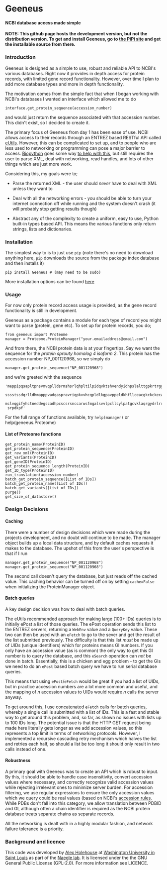 # Geeneus
#### NCBI database access made simple

**NOTE: This github page hosts the development version, but not the distribution version. To get and install Geeneus, go to [the PiPi site](http://pypi.python.org/pypi/Geeneus/0.1.0) and get the installable source from there.**

### Introduction
Geeneus is designed as a simple to use, robust and reliable API to NCBI's various databases. Right now it provides in depth access for protein records, with limited gene record functionality. However, over time I plan to add more database types and more in depth functionality.

The motivation comes from the simple fact that when I began working with NCBI's databases I wanted an interface which allowed me to do

    interface.get_protein_sequence(accession_number)

and would just return the sequence associated with that accession number. This didn't exist, so I decided to create it.

The primary focus of Geeneus from day 1 has been ease of use. NCBI allows access to their records through an ENTREZ based RESTful API called [eUtils](http://www.ncbi.nlm.nih.gov/books/NBK25500/). However, this can be complicated to set up, and to people who are less used to networking or programming can pose a major barrier to access. [Biopython](http://biopython.org/) goes some way [to help with this](http://biopython.org/DIST/docs/tutorial/Tutorial.html#htoc98), but still requires the user to parse XML, deal with networking, read handles, and lots of other things which are just more work.

Considering this, my goals were to;

* Parse the returned XML - the user should *never* have to deal with XML unless they want to

* Deal with all the networking errors - you should be able to turn your internet connection off while running and the system doesn't crash (it will probably stop getting results though)

* Abstract any of the complexity to create a uniform, easy to use, Python built-in types based API. This means the various functions only return strings, lists and dictionaries.

### Installation
The simplest way to is to just use `pip` (note there's no need to download anything here, `pip` downloads the source from the package index database and then installs it)

    pip install Geeneus # (may need to be sudo)

More installation options can be found [here](http://pypi.python.org/pypi/Geeneus/0.1.0)

### Usage

For now only protein record access usage is provided, as the gene record functionality is still in development.

Geeneus as a package contains a module for each type of record you might want to parse (protein, gene etc). To set up for protein records, you do;

    from geeneus import Proteome
    manager = Proteome.ProteinManager("your.emailaddress@email.com")

And from there, the NCBI protein data is at your fingertips. Say we want the sequence for the *protein sprouty homolog 4 isoform 2*. This protein has the accession number NP_001120968, so we simply do

    manager.get_protein_sequence("NP_001120968")

and we're greeted with the sequence

    'meppipqsapltpnsvmvqplldsrmshsrlqhpltilpidqvktshvendyidnpslalttgpkrtrggapelaptparcdqdvthhwisfsgrpssvs
     sssstssdqrlldhmapppvadqaspravriqpkvvhcqpldlkgpavppeldkhfllceacgkckckecasprtlpscwvcnqeclcsaqtlvnygtc
     mclvqgifyhctneddegscadhpcscsrsnccarwsfmgalsvvlpcllcylpatgcvklaqrgydrlrrpgcrckhtnsvickaasgdakt
     srpdkpf'

For the full range of functions available, try `help(manager)` or help(geneeus.Proteome) 

#### List of Proteome functions
    get_protein_name(ProteinID)
    get_protein_sequence(ProteinID)
    get_raw_xml(ProteinID)
    get_variants(ProteinID)
    get_geneID(ProteinID)
    get_protein_sequence_length(ProteinID)
    get_ID_type(ProteinID)
    run_translation(accession number)
    batch_get_protein_sequence([List of IDs])
    batch_get_protein_name([List of IDs])
    batch_get_variants([List of IDs])
    purge()
    get_size_of_datastore()

### Design Decisions

#### Caching 
There were a number of design decisions which were made during the projects development, and no doubt will continue to be made. The manager object builds up a local data structure, and by default caches requests it makes to the database. The upshot of this from the user's perspective is that if I run

    manager.get_protein_sequence("NP_001120968")
    manager.get_protein_sequence("NP_001120968")

The second call doesn't query the database, but just reads off the cached value. This caching behavior can be turned off on by setting `cache=False` when initializing the ProteinManager object.

#### Batch queries 
A key design decision was how to deal with batch queries.

The eUtils recommended approach for making large (100+ IDs) queries is to initially ePost a list of those queries. The ePost operation sends this list to the ENTREZ servers, returning a `WebEnv` value and a `QueryKey` value. These two can then be used with an `eFetch` to go to the sever and get the result of the list submitted previously. The difficulty is that this list *must* be made up of UIDs (unique identifiers) which for proteins means GI numbers. If you only have an accession value (as is common) the only way to get this GI number is to query the database, and this `eSearch` operation can *not* be done in batch. Essentially, this is a chicken and egg problem - to get the GIs we need to do an `ePost` based batch query we have to run serial database queries.

This means that using `ePost`/`eFetch` would be great if you had a list of UIDs, but in practice accession numbers are a lot more common and useful, and the mapping of *n* accession values to UIDs would require *n* calls the server anyway. 

To get around this, I use concatenated `eFetch` calls for batch queries, whereby a single call is submitted with a list of IDs. This is a fast and stable way to get around this problem, and, so far, as shown no issues with lists up to 100 IDs long. The potential issue is that the HTTP GET request being made here literally gets longer as we add accession values, so this represents a top limit in terms of networking protocols. However, I implemented a recursive cascading retry mechanism which halves the list and retries each half, so should a list be too long it should only result in two calls instead of one.

#### Robustness
A primary goal with Geeneus was to create an API which is robust to input. By this, it should be able to handle case insensitivity, convert accession values where necessary, and correctly recognize valid accession values while rejecting irrelevant ones to minimize server burden. For accession filtering, we use regular expressions to ensure the only accession values which we query could be real values (based on NCBI's [accession rules](http://www.ncbi.nlm.nih.gov/Sequin/acc.html). While PDBs don't fall into this category, we allow translation between PDBID and GI, although often a chain identifier is required as the NCBI protein database treats separate chains as separate records.

All the networking is dealt with in a highly modular fashion, and network failure tolerance is a priority.

### Background and licence
This code was developed by [Alex Holehouse](http://holehouse.org) at [Washington University in Saint Louis](http://www.wustl.edu/) as part of the [Naegle lab](http://naegle.wustl.edu/people/lab_members.html). It is licensed under the the GNU General Public License (GPL-2.0). For more information see LICENCE.
